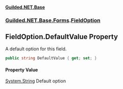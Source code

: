 
#### [Guilded.NET.Base](index 'index')
### [Guilded.NET.Base.Forms](index#Guilded_NET_Base_Forms 'Guilded.NET.Base.Forms').[FieldOption](FieldOption 'Guilded.NET.Base.Forms.FieldOption')
## FieldOption.DefaultValue Property
A default option for this field.  
```csharp
public string DefaultValue { get; set; }
```

#### Property Value
[System.String](https://docs.microsoft.com/en-us/dotnet/api/System.String 'System.String')
Default option
